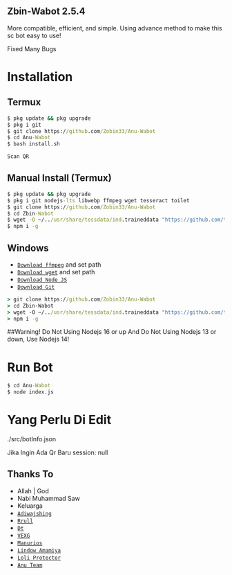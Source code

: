 ## Zbin-Wabot 2.5.4

More compatible, efficient, and simple.
Using advance method to make this sc bot easy to use!

Fixed Many Bugs

# Installation

## Termux
```cmd
$ pkg update && pkg upgrade
$ pkg i git
$ git clone https://github.com/Zobin33/Anu-Wabot
$ cd Anu-Wabot
$ bash install.sh

Scan QR
```

## Manual Install (Termux)
```cmd
$ pkg update && pkg upgrade
$ pkg i git nodejs-lts libwebp ffmpeg wget tesseract toilet
$ git clone https://github.com/Zobin33/Anu-Wabot
$ cd Zbin-Wabot
$ wget -O ~/../usr/share/tessdata/ind.traineddata "https://github.com/tesseract-ocr/tessdata/blob/master/ind.traineddata?raw=true"
$ npm i -g
```

## Windows
* [`Download ffmpeg`](https://ffmpeg.org/download.html#build-windows) and set path
* [`Download wget`](https://eternallybored.org/misc/wget/releases/) and set path
* [`Download Node JS`](https://nodejs.org/en/download/)
* [`Download Git`](https://git-scm.com/downloads)
```cmd
> git clone https://github.com/Zobin33/Anu-Wabot
> cd Zbin-Wabot
> wget -O ~/../usr/share/tessdata/ind.traineddata "https://github.com/tesseract-ocr/tessdata/blob/master/ind.traineddata?raw=true"
> npm i -g
```
##Warning!
Do Not Using Nodejs 16 or up And Do Not Using Nodejs 13 or down, Use Nodejs 14!

# Run Bot
```cmd
$ cd Anu-Wabot
$ node index.js
```

# Yang Perlu Di Edit
 
./src/botInfo.json

Jika Ingin Ada Qr Baru session: null 

## Thanks To

* Allah | God
* Nabi Muhammad Saw
* Keluarga
* [`Adiwajshing`](https://github.com/adiwajshing/Baileys)
* [`Rrull`](https://github.com/arl03)
* [`Dt`](https://github.com/Dete4)
* [`VEXG`](https://github.com/VEXG)
* [`Manurios`](http://wa.me/50377257600)
* [`Lindow Amamiya`](https://github.com/mccnlight) 
* [`Loli Protector`](https://github.com/Arya-was) 
* [`Anu Team`](https://chat.whatsapp.com/JMGFxm0SSEF9Ajm0MWJtzh) 



